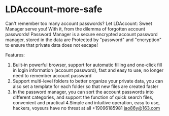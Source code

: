 # LDAccount-more-safe

Can't remember too many account passwords? Let LDAccount: Sweet Manager serve you! With it, from the dilemma of forgotten account passwords! Password Manager is a secure encrypted account password manager, stored in the data are Protected by "password" and "encryption" to ensure that private data does not escape!

Features:
1. Built-in powerful browser, support for automatic filling and one-click fill in login information (account password), fast and easy to use, no longer need to remember account password
2. Support multi-level folders to better organize your private data, you can also set a template for each folder so that new files are created faster
3. In the password manager, you can sort the account passwords into different categories, and support the function of quick search files, convenient and practical
4.Simple and intuitive operation, easy to use, hackers, voyeurs have no threat at all
+19096185981 jao86y@163.com

